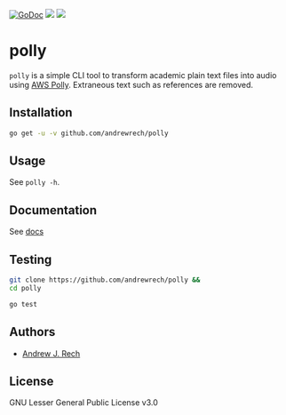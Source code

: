[![GoDoc](https://godoc.org/github.com/andrewrech/polly?status.svg)](https://godoc.org/github.com/andrewrech/polly) ![](https://img.shields.io/badge/version-0.0.2-blue.svg) [![](https://goreportcard.com/badge/github.com/andrewrech/polly)](https://goreportcard.com/report/github.com/andrewrech/polly)

# polly

`polly` is a simple CLI tool to transform academic plain text files into audio using [AWS Polly](https://aws.amazon.com/polly/). Extraneous text such as references are removed.

## Installation

```zsh
go get -u -v github.com/andrewrech/polly
```

## Usage

See `polly -h`.

## Documentation

See [docs](https://github.com/andrewrech/polly/blob/main/docs.md)

## Testing

```zsh
git clone https://github.com/andrewrech/polly &&
cd polly

go test
```

## Authors

- [Andrew J. Rech](mailto:rech@rech.io)

## License

GNU Lesser General Public License v3.0
